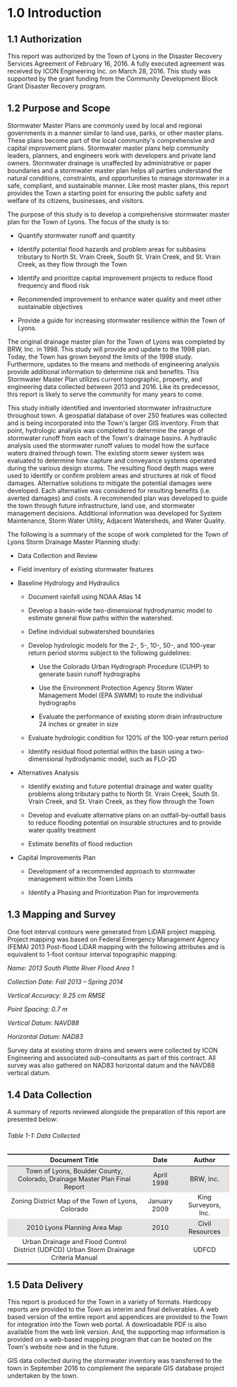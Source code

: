 1.0 Introduction
================

1.1 Authorization
-----------------

This report was authorized by the Town of Lyons in the Disaster Recovery
Services Agreement of February 16, 2016. A fully executed agreement was
received by ICON Engineering Inc. on March 28, 2016. This study was
supported by the grant funding from the Community Development Block
Grant Disaster Recovery program.

1.2 Purpose and Scope
---------------------

Stormwater Master Plans are commonly used by local and regional
governments in a manner similar to land use, parks, or other master
plans. These plans become part of the local community's comprehensive
and capital improvement plans. Stormwater master plans help community
leaders, planners, and engineers work with developers and private land
owners. Stormwater drainage is unaffected by administrative or paper
boundaries and a stormwater master plan helps all parties understand the
natural conditions, constraints, and opportunities to manage stormwater
in a safe, compliant, and sustainable manner. Like most master plans,
this report provides the Town a starting point for ensuring the public
safety and welfare of its citizens, businesses, and visitors.

The purpose of this study is to develop a comprehensive stormwater
master plan for the Town of Lyons. The focus of the study is to:

-   Quantify stormwater runoff and quantity

-   Identify potential flood hazards and problem areas for subbasins
    tributary to North St. Vrain Creek, South St. Vrain Creek, and St.
    Vrain Creek, as they flow through the Town

-   Identify and prioritize capital improvement projects to reduce flood
    frequency and flood risk

-   Recommended improvement to enhance water quality and meet other
    sustainable objectives

-   Provide a guide for increasing stormwater resilience within the Town
    of Lyons.

The original drainage master plan for the Town of Lyons was completed by
BRW, Inc. in 1998. This study will provide and update to the 1998 plan.
Today, the Town has grown beyond the limits of the 1998 study.
Furthermore, updates to the means and methods of engineering analysis
provide additional information to determine risk and benefits. This
Stormwater Master Plan utilizes current topographic, property, and
engineering data collected between 2013 and 2016. Like its predecessor,
this report is likely to serve the community for many years to come.

This study initially identified and inventoried stormwater
infrastructure throughout town. A geospatial database of over 250
features was collected and is being incorporated into the Town's larger
GIS inventory. From that point, hydrologic analysis was completed to
determine the range of stormwater runoff from each of the Town's
drainage basins. A hydraulic analysis used the stormwater runoff values
to model how the surface waters drained through town. The existing storm
sewer system was evaluated to determine how capture and conveyance
systems operated during the various design storms. The resulting flood
depth maps were used to identify or confirm problem areas and structures
at risk of flood damages. Alternative solutions to mitigate the
potential damages were developed. Each alternative was considered for
resulting benefits (i.e. averted damages) and costs. A recommended plan
was developed to guide the town through future infrastructure, land use,
and stormwater management decisions. Additional information was
developed for System Maintenance, Storm Water Utility, Adjacent
Watersheds, and Water Quality.

The following is a summary of the scope of work completed for the Town
of Lyons Storm Drainage Master Planning study:

-   Data Collection and Review

-   Field inventory of existing stormwater features

-   Baseline Hydrology and Hydraulics

    -   Document rainfall using NOAA Atlas 14

    -   Develop a basin-wide two-dimensional hydrodynamic model to
        estimate general flow paths within the watershed.

    -   Define individual subwatershed boundaries

    -   Develop hydrologic models for the 2-, 5-, 10-, 50-, and 100-year
        return period storms subject to the following guidelines:

        -   Use the Colorado Urban Hydrograph Procedure (CUHP) to
            generate basin runoff hydrographs

        -   Use the Environment Protection Agency Storm Water Management
            Model (EPA SWMM) to route the individual hydrographs

        -   Evaluate the performance of existing storm drain
            infrastructure 24 inches or greater in size

    -   Evaluate hydrologic condition for 120% of the 100-year return
        period

    -   Identify residual flood potential within the basin using a
        two-dimensional hydrodynamic model, such as FLO-2D

-   Alternatives Analysis

    -   Identify existing and future potential drainage and water
        quality problems along tributary paths to North St. Vrain Creek,
        South St. Vrain Creek, and St. Vrain Creek, as they flow through
        the Town

    -   Develop and evaluate alternative plans on an outfall-by-outfall
        basis to reduce flooding potential on insurable structures and
        to provide water quality treatment

    -   Estimate benefits of flood reduction

-   Capital Improvements Plan

    -   Development of a recommended approach to stormwater management
        within the Town Limits

    -   Identify a Phasing and Prioritization Plan for improvements

1.3 Mapping and Survey
----------------------

One foot interval contours were generated from LiDAR project mapping.
Project mapping was based on Federal Emergency Management Agency (FEMA)
2013 Post-flood LiDAR mapping with the following attributes and is
equivalent to 1-foot contour interval topographic mapping:

*Name: 2013 South Platte River Flood Area 1*

*Collection Date: Fall 2013 – Spring 2014*

*Vertical Accuracy: 9.25 cm RMSE*

*Point Spacing: 0.7 m*

*Vertical Datum: NAVD88*

*Horizontal Datum: NAD83*

Survey data at existing storm drains and sewers were collected by ICON
Engineering and associated sub-consultants as part of this contract. All
survey was also gathered on NAD83 horizontal datum and the NAVD88
vertical datum.

1.4 Data Collection
-------------------

A summary of reports reviewed alongside the preparation of this report
are presented below:

###### Table 1-1: Data Collected
<table align="center" style="border-collapse: collapse; caption-side:top; font-size:11pt;">
<tr>
<th <th align="center" style="font-weight: bold;border-left: 0px solid black;border-bottom: 1px solid rgba(0,0,0,.87);border-top: 2px solid rgba(0,0,0,.87);">
Document Title
</th>
<th <th align="center" style="font-weight: bold;border-left: 0px solid black;border-bottom: 1px solid rgba(0,0,0,.87);border-top: 2px solid rgba(0,0,0,.87);">
Date
</th>
<th <th align="center" style="font-weight: bold;border-left: 0px solid black;border-right:0px solid black;border-bottom: 1px solid rgba(0,0,0,.87);border-top: 2px solid rgba(0,0,0,.87);">
Author
</th>
</tr>
<tr>
<td align="center" style="border-left: 0px solid black;background-color: #E5E4E2;">
Town of Lyons, Boulder County, Colorado, Drainage Master Plan Final
Report
</td>
<td align="center" style="border-left: 0px solid black;background-color: #E5E4E2;">
April 1998
</td>
<td align="center" style="border-left: 0px solid black;border-right:0px solid black;background-color: #E5E4E2;">
BRW, Inc.
</td>
</tr>
<tr>
<td align="center" style="border-left: 0px solid black;border-top: hidden;">
Zoning District Map of the Town of Lyons, Colorado
</td>
<td align="center" style="border-left: 0px solid black;border-top: hidden;">
January 2009
</td>
<td align="center" style="border-left: 0px solid black;border-right:0px solid black;border-top: hidden;">
King Surveyors, Inc.
</td>
</tr>
<tr>
<td align="center" style="border-left: 0px solid black;border-top: hidden;background-color: #E5E4E2;">
2010 Lyons Planning Area Map
</td>
<td align="center" style="border-left: 0px solid black;border-top: hidden;background-color: #E5E4E2;">
2010
</td>
<td align="center" style="border-left: 0px solid black;border-right:0px solid black;border-top: hidden;background-color: #E5E4E2;">
Civil Resources
</td>
</tr>
<tr>
<td align="center" style="border-left: 0px solid black;border-top: hidden;">
Urban Drainage and Flood Control District (UDFCD) Urban Storm Drainage
Criteria Manual
</td>
<td align="center" style="border-left: 0px solid black;border-top: hidden;">
</td>
<td align="center" style="border-left: 0px solid black;border-right:0px solid black;border-top: hidden;">
UDFCD
</td>
</tr>
<tr>
<td colspan="3" align="left" style="font-size:9pt ;border-top: 2px solid rgba(0,0,0,.87); border-bottom: hidden;">
</td>
</tr>
</table>

1.5 Data Delivery
-----------------

This report is produced for the Town in a variety of formats. Hardcopy
reports are provided to the Town as interim and final deliverables. A
web based version of the entire report and appendices are provided to
the Town for integration into the Town web portal. A downloadable PDF is
also available from the web link version. And, the supporting map
information is provided on a web-based mapping program that can be
hosted on the Town's website now and in the future.

GIS data collected during the stormwater inventory was transferred to
the town in September 2016 to complement the separate GIS database
project undertaken by the town.
